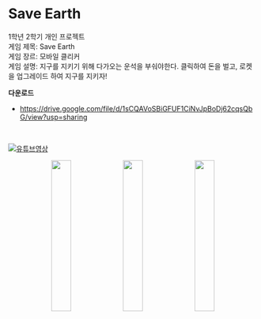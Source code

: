 # Save Earth
1학년 2학기 개인 프로젝트  
게임 제목: Save Earth  
게임 장르: 모바일 클리커  
게임 설명: 지구를 지키기 위해 다가오는 운석을 부숴야한다. 클릭하여 돈을 벌고, 로켓을 업그레이드 하여 지구를 지키자!  
  
**다운로드**
+ https://drive.google.com/file/d/1sCQAVoSBiGFUF1CiNvJpBoDj62cqsQbG/view?usp=sharing  
</br>

[![유튜브영상](https://user-images.githubusercontent.com/101493216/214756327-e756c30b-b29b-4fb7-ba71-0c4f1a53cb73.png)](https://www.youtube.com/watch?v=E61_uPV81kM)
 
<p align="center">
<img width="28%" src="https://user-images.githubusercontent.com/101493216/211142008-a913f7d2-026d-4646-913c-76ae7e58cf92.png"/>
<img width="28%" src="https://user-images.githubusercontent.com/101493216/211142411-11bd01e3-8182-45b3-82f2-bcc34b98bbae.png"/>
<img width="28%" src="https://user-images.githubusercontent.com/101493216/211142268-d2499f52-57c0-465b-8810-15a5e866d542.png"/>
<figcaption align="center">
